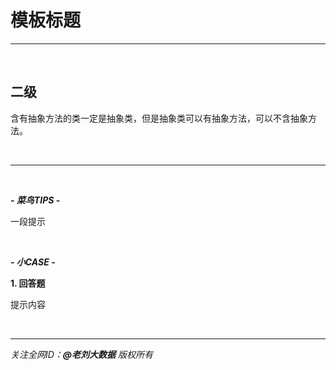# 模板标题

---

<br>

## 二级

含有抽象方法的类一定是抽象类，但是抽象类可以有抽象方法，可以不含抽象方法。

<br>

---

<br>

***- 菜鸟TIPS -***

一段提示

<br>

***- 小CASE -***

**1. 回答题**

<div class="hint">

提示内容

</div>

<br>

---

_关注全网ID：**@老刘大数据** 版权所有_